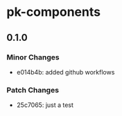 # pk-components

## 0.1.0

### Minor Changes

- e014b4b: added github workflows

### Patch Changes

- 25c7065: just a test
